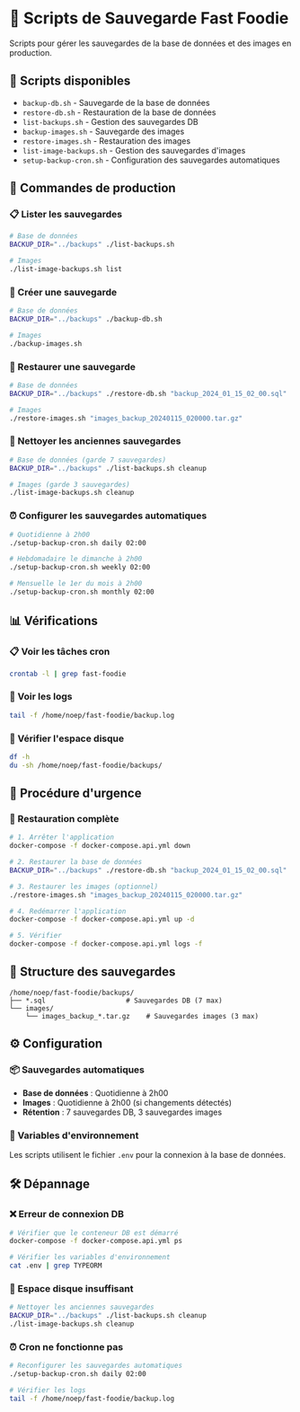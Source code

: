# 🔄 Scripts de Sauvegarde Fast Foodie

Scripts pour gérer les sauvegardes de la base de données et des images en production.

## 📁 Scripts disponibles

- `backup-db.sh` - Sauvegarde de la base de données
- `restore-db.sh` - Restauration de la base de données
- `list-backups.sh` - Gestion des sauvegardes DB
- `backup-images.sh` - Sauvegarde des images
- `restore-images.sh` - Restauration des images
- `list-image-backups.sh` - Gestion des sauvegardes d'images
- `setup-backup-cron.sh` - Configuration des sauvegardes automatiques

## 🚀 Commandes de production

### 📋 Lister les sauvegardes

```bash
# Base de données
BACKUP_DIR="../backups" ./list-backups.sh

# Images
./list-image-backups.sh list
```

### 💾 Créer une sauvegarde

```bash
# Base de données
BACKUP_DIR="../backups" ./backup-db.sh

# Images
./backup-images.sh
```

### 🔄 Restaurer une sauvegarde

```bash
# Base de données
BACKUP_DIR="../backups" ./restore-db.sh "backup_2024_01_15_02_00.sql"

# Images
./restore-images.sh "images_backup_20240115_020000.tar.gz"
```

### 🧹 Nettoyer les anciennes sauvegardes

```bash
# Base de données (garde 7 sauvegardes)
BACKUP_DIR="../backups" ./list-backups.sh cleanup

# Images (garde 3 sauvegardes)
./list-image-backups.sh cleanup
```

### ⏰ Configurer les sauvegardes automatiques

```bash
# Quotidienne à 2h00
./setup-backup-cron.sh daily 02:00

# Hebdomadaire le dimanche à 2h00
./setup-backup-cron.sh weekly 02:00

# Mensuelle le 1er du mois à 2h00
./setup-backup-cron.sh monthly 02:00
```

## 📊 Vérifications

### 📋 Voir les tâches cron

```bash
crontab -l | grep fast-foodie
```

### 📝 Voir les logs

```bash
tail -f /home/noep/fast-foodie/backup.log
```

### 💾 Vérifier l'espace disque

```bash
df -h
du -sh /home/noep/fast-foodie/backups/
```

## 🚨 Procédure d'urgence

### 🔄 Restauration complète

```bash
# 1. Arrêter l'application
docker-compose -f docker-compose.api.yml down

# 2. Restaurer la base de données
BACKUP_DIR="../backups" ./restore-db.sh "backup_2024_01_15_02_00.sql"

# 3. Restaurer les images (optionnel)
./restore-images.sh "images_backup_20240115_020000.tar.gz"

# 4. Redémarrer l'application
docker-compose -f docker-compose.api.yml up -d

# 5. Vérifier
docker-compose -f docker-compose.api.yml logs -f
```

## 📁 Structure des sauvegardes

```
/home/noep/fast-foodie/backups/
├── *.sql                    # Sauvegardes DB (7 max)
└── images/
    └── images_backup_*.tar.gz    # Sauvegardes images (3 max)
```

## ⚙️ Configuration

### 📦 Sauvegardes automatiques

- **Base de données** : Quotidienne à 2h00
- **Images** : Quotidienne à 2h00 (si changements détectés)
- **Rétention** : 7 sauvegardes DB, 3 sauvegardes images

### 🔧 Variables d'environnement

Les scripts utilisent le fichier `.env` pour la connexion à la base de données.

## 🛠️ Dépannage

### ❌ Erreur de connexion DB

```bash
# Vérifier que le conteneur DB est démarré
docker-compose -f docker-compose.api.yml ps

# Vérifier les variables d'environnement
cat .env | grep TYPEORM
```

### 💾 Espace disque insuffisant

```bash
# Nettoyer les anciennes sauvegardes
BACKUP_DIR="../backups" ./list-backups.sh cleanup
./list-image-backups.sh cleanup
```

### ⏰ Cron ne fonctionne pas

```bash
# Reconfigurer les sauvegardes automatiques
./setup-backup-cron.sh daily 02:00

# Vérifier les logs
tail -f /home/noep/fast-foodie/backup.log
```
